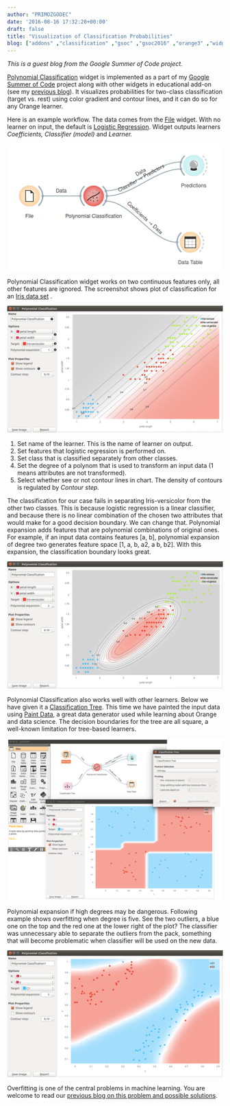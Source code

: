 ```yaml
---
author: "PRIMOZGODEC"
date: '2016-08-16 17:32:20+00:00'
draft: false
title: "Visualization of Classification Probabilities"
blog: ["addons" ,"classification" ,"gsoc" ,"gsoc2016" ,"orange3" ,"widget"  ]
---
```


_This is a guest blog from the Google Summer of Code project._



[Polynomial Classification](http://orange3-educational.readthedocs.io/en/latest/widgets/polynomialclassification.html) widget is implemented as a part of my [Google Summer of Code](https://developers.google.com/open-source/gsoc/) project along with other widgets in educational add-on (see my [previous blog](/blog/2016/08/12/interactive-k-means/)). It visualizes probabilities for two-class classification (target vs. rest) using color gradient and contour lines, and it can do so for any Orange learner.

Here is an example workflow. The data comes from the [File](http://orange3.readthedocs.io/en/latest/widgets/data/file.html) widget. With no learner on input, the default is [Logistic Regression](http://orange3.readthedocs.io/en/latest/widgets/classify/logisticregression.html). Widget outputs learners _Coefficients,_ _Classifier (model)_ and _Learner._

![](poly-classification-flow.png)

Polynomial Classification widget works on two continuous features only, all other features are ignored. The screenshot shows plot of classification for an [Iris data set](https://en.wikipedia.org/wiki/Iris_flower_data_set) .

![](polynomial-classification-1-stamped.png)

1. Set name of the learner. This is the name of learner on output.
2. Set features that logistic regression is performed on.
3. Set class that is classified separately from other classes.
4. Set the degree of a polynom that is used to transform an input data (1 means attributes are not transformed).
5. Select whether see or not contour lines in chart. The density of contours is regulated by _Contour step._



The classification for our case fails in separating Iris-versicolor from the other two classes. This is because logistic regression is a linear classifier, and because there is no linear combination of the chosen two attributes that would make for a good decision boundary. We can change that. Polynomial expansion adds features that are polynomial combinations of original ones. For example, if an input data contains features [a, b], polynomial expansion of degree two generates feature space [1, a, b, a2, a b, b2]. With this expansion, the classification boundary looks great.

![](polynomial-classification-2.png)



Polynomial Classification also works well with other learners. Below we have given it a [Classification Tree](http://orange3.readthedocs.io/en/latest/widgets/classify/classificationtree.html). This time we have painted the input data using [Paint Data](http://orange3.readthedocs.io/en/latest/widgets/data/paintdata.html), a great data generator used while learning about Orange and data science. The decision boundaries for the tree are all square, a well-known limitation for tree-based learners.

![](poly-classification-4e.png)



Polynomial expansion if high degrees may be dangerous. Following example shows overfitting when degree is five. See the two outliers, a blue one on the top and the red one at the lower right of the plot? The classifier was unnecessary able to separate the outliers from the pack, something that will become problematic when classifier will be used on the new data.

![](poly-classification-owerfit.png)

Overfitting is one of the central problems in machine learning. You are welcome to read our [previous blog on this problem and possible solutions](/blog/2016/03/12/overfitting-and-regularization/).
